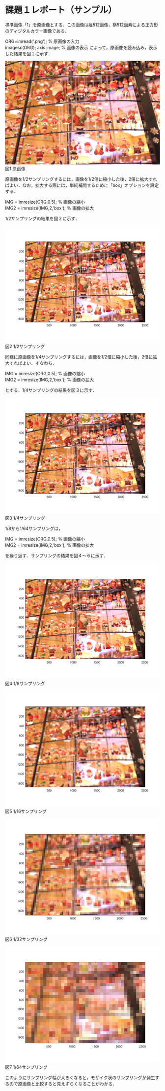 ﻿# 課題１レポート（サンプル）

標準画像「1」を原画像とする．この画像は縦512画像，横512画素による正方形のディジタルカラー画像である．

ORG=imread('.png'); % 原画像の入力  
imagesc(ORG); axis image; % 画像の表示
によって，原画像を読み込み，表示した結果を図１に示す．

![原画像](https://github.com/M8I15/MATLAB_program/blob/master/kadai1/1.jpg)  
図1 原画像

原画像を1/2サンプリングするには，画像を1/2倍に縮小した後，2倍に拡大すればよい．なお，拡大する際には，単純補間するために「box」オプションを設定する．

IMG = imresize(ORG,0.5); % 画像の縮小  
IMG2 = imresize(IMG,2,'box'); % 画像の拡大

1/2サンプリングの結果を図２に示す．

![原画像](https://github.com/M8I15/MATLAB_program/blob/master/kadai1/kadai1-1.png)  
図2 1/2サンプリング

同様に原画像を1/4サンプリングするには，画像を1/2倍に縮小した後，2倍に拡大すればよい．すなわち，

IMG = imresize(ORG,0.5); % 画像の縮小  
IMG2 = imresize(IMG,2,'box'); % 画像の拡大

とする．1/4サンプリングの結果を図３に示す．

![原画像](https://github.com/M8I15/MATLAB_program/blob/master/kadai1/kadai1-2.png)  
図3 1/4サンプリング

1/8から1/64サンプリングは，

IMG = imresize(ORG,0.5); % 画像の縮小  
IMG2 = imresize(IMG,2,'box'); % 画像の拡大

を繰り返す．サンプリングの結果を図４～６に示す．

![原画像](https://github.com/M8I15/MATLAB_program/blob/master/kadai1/kadai1-3.png)  
図4 1/8サンプリング

![原画像](https://github.com/M8I15/MATLAB_program/blob/master/kadai1/kadai1-4.png)  
図5 1/16サンプリング

![原画像](https://github.com/M8I15/MATLAB_program/blob/master/kadai1/kadai1-5.png)  
図6 1/32サンプリング

![原画像](https://github.com/M8I15/MATLAB_program/blob/master/kadai1/kadai1-6.png)  
図7 1/64サンプリング

このようにサンプリング幅が大きくなると，モザイク状のサンプリングが発生するので原画像と比較すると見えずらくなることがわかる．
